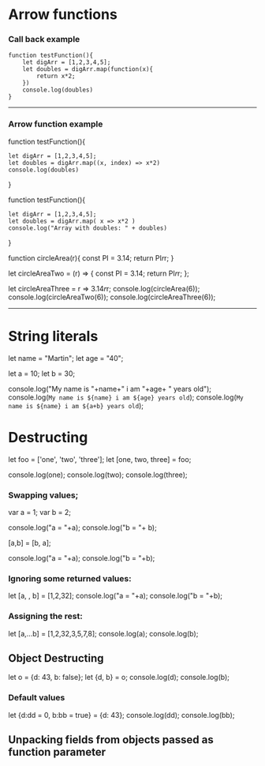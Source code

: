 # Arrow functions

### Call back example

    function testFunction(){
        let digArr = [1,2,3,4,5];
        let doubles = digArr.map(function(x){
            return x*2;
        })
        console.log(doubles)
    }

----------

### Arrow function example

function testFunction(){

    let digArr = [1,2,3,4,5];
    let doubles = digArr.map((x, index) => x*2)
    console.log(doubles)

}

function testFunction(){

    let digArr = [1,2,3,4,5];
    let doubles = digArr.map( x => x*2 )
    console.log("Array with doubles: " + doubles)

}

function circleArea(r){
    const PI = 3.14;
    return PI*r*r;
}

let circleAreaTwo = (r) => {
    const PI = 3.14;
    return PI*r*r;
};

let circleAreaThree = r => 3.14*r*r;
console.log(circleArea(6));
console.log(circleAreaTwo(6));
console.log(circleAreaThree(6));

----------

# String literals

let name = "Martin";
let age = "40";

let a = 10;
let b = 30;

console.log("My name is "+name+" i am "+age+ " years old");
console.log(`My name is ${name} i am ${age} years old`);
console.log(`My name is ${name} i am ${a+b} years old`);


# Destructing

let foo = ['one', 'two', 'three'];
let [one, two, three] = foo;

console.log(one);
console.log(two);
console.log(three);


### Swapping values;

var a = 1;
var b = 2;

console.log("a = "+a);
console.log("b = "+ b);

[a,b] = [b, a];

console.log("a = "+a);
console.log("b = "+b);

### Ignoring some returned values:

let [a, , b] = [1,2,32];
console.log("a = "+a);
console.log("b = "+b);

### Assigning the rest:

let [a,...b] = [1,2,32,3,5,7,8];
console.log(a);
console.log(b);

## Object Destructing

let o = {d: 43, b: false};
let {d, b} = o;
console.log(d);
console.log(b);

### Default values
let {d:dd = 0, b:bb = true} = {d: 43};
console.log(dd);
console.log(bb);

## Unpacking fields from objects passed as function parameter









